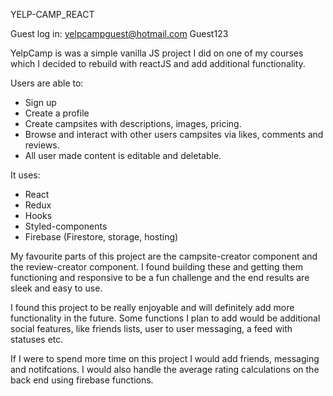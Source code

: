 YELP-CAMP_REACT

Guest log in: 
yelpcampguest@hotmail.com
Guest123

YelpCamp is was a simple vanilla JS project I did on one of my courses which I decided to rebuild with reactJS and add additional functionality. 

Users are able to: 
- Sign up
- Create a profile
- Create campsites with descriptions, images, pricing.
- Browse and interact with other users campsites via likes, comments and reviews.
- All user made content is editable and deletable. 

It uses: 
- React
- Redux
- Hooks
- Styled-components
- Firebase (Firestore, storage, hosting)

My favourite parts of this project are the campsite-creator component and the review-creator component. I found building these and getting them functioning and responsive to be a fun challenge and the end results are sleek and easy to use. 

I found this project to be really enjoyable and will definitely add more functionality in the future. Some functions I plan to add would be additional social features, like friends lists, user to user messaging, a feed with statuses etc.

If I were to spend more time on this project I would add friends, messaging and notifcations. I would also handle the average rating calculations on the back end using firebase functions.